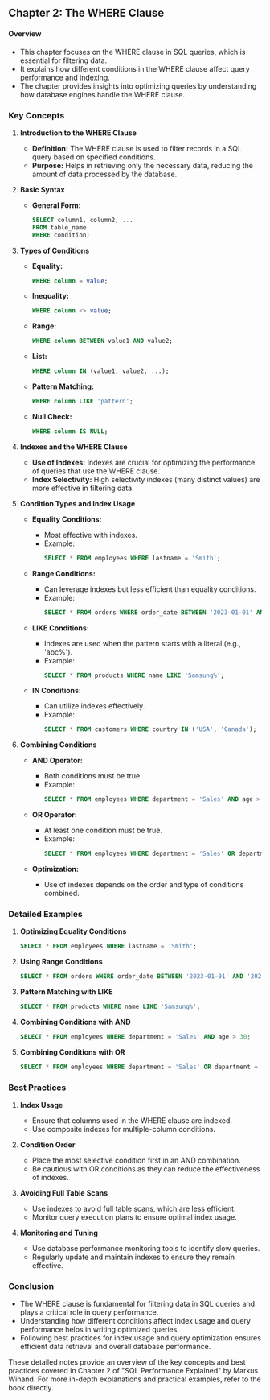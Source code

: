 ## Chapter 2: The WHERE Clause

#### Overview
- This chapter focuses on the WHERE clause in SQL queries, which is essential for filtering data.
- It explains how different conditions in the WHERE clause affect query performance and indexing.
- The chapter provides insights into optimizing queries by understanding how database engines handle the WHERE clause.

### Key Concepts

1. **Introduction to the WHERE Clause**
   - **Definition:** The WHERE clause is used to filter records in a SQL query based on specified conditions.
   - **Purpose:** Helps in retrieving only the necessary data, reducing the amount of data processed by the database.

2. **Basic Syntax**
   - **General Form:**
     ```sql
     SELECT column1, column2, ...
     FROM table_name
     WHERE condition;
     ```

3. **Types of Conditions**
   - **Equality:**
     ```sql
     WHERE column = value;
     ```
   - **Inequality:**
     ```sql
     WHERE column <> value;
     ```
   - **Range:**
     ```sql
     WHERE column BETWEEN value1 AND value2;
     ```
   - **List:**
     ```sql
     WHERE column IN (value1, value2, ...);
     ```
   - **Pattern Matching:**
     ```sql
     WHERE column LIKE 'pattern';
     ```
   - **Null Check:**
     ```sql
     WHERE column IS NULL;
     ```

4. **Indexes and the WHERE Clause**
   - **Use of Indexes:** Indexes are crucial for optimizing the performance of queries that use the WHERE clause.
   - **Index Selectivity:** High selectivity indexes (many distinct values) are more effective in filtering data.

5. **Condition Types and Index Usage**
   - **Equality Conditions:**
     - Most effective with indexes.
     - Example:
       ```sql
       SELECT * FROM employees WHERE lastname = 'Smith';
       ```

   - **Range Conditions:**
     - Can leverage indexes but less efficient than equality conditions.
     - Example:
       ```sql
       SELECT * FROM orders WHERE order_date BETWEEN '2023-01-01' AND '2023-01-31';
       ```

   - **LIKE Conditions:**
     - Indexes are used when the pattern starts with a literal (e.g., 'abc%').
     - Example:
       ```sql
       SELECT * FROM products WHERE name LIKE 'Samsung%';
       ```

   - **IN Conditions:**
     - Can utilize indexes effectively.
     - Example:
       ```sql
       SELECT * FROM customers WHERE country IN ('USA', 'Canada');
       ```

6. **Combining Conditions**
   - **AND Operator:**
     - Both conditions must be true.
     - Example:
       ```sql
       SELECT * FROM employees WHERE department = 'Sales' AND age > 30;
       ```

   - **OR Operator:**
     - At least one condition must be true.
     - Example:
       ```sql
       SELECT * FROM employees WHERE department = 'Sales' OR department = 'Marketing';
       ```

   - **Optimization:**
     - Use of indexes depends on the order and type of conditions combined.

### Detailed Examples

1. **Optimizing Equality Conditions**
   ```sql
   SELECT * FROM employees WHERE lastname = 'Smith';
   ```

2. **Using Range Conditions**
   ```sql
   SELECT * FROM orders WHERE order_date BETWEEN '2023-01-01' AND '2023-01-31';
   ```

3. **Pattern Matching with LIKE**
   ```sql
   SELECT * FROM products WHERE name LIKE 'Samsung%';
   ```

4. **Combining Conditions with AND**
   ```sql
   SELECT * FROM employees WHERE department = 'Sales' AND age > 30;
   ```

5. **Combining Conditions with OR**
   ```sql
   SELECT * FROM employees WHERE department = 'Sales' OR department = 'Marketing';
   ```

### Best Practices

1. **Index Usage**
   - Ensure that columns used in the WHERE clause are indexed.
   - Use composite indexes for multiple-column conditions.

2. **Condition Order**
   - Place the most selective condition first in an AND combination.
   - Be cautious with OR conditions as they can reduce the effectiveness of indexes.

3. **Avoiding Full Table Scans**
   - Use indexes to avoid full table scans, which are less efficient.
   - Monitor query execution plans to ensure optimal index usage.

4. **Monitoring and Tuning**
   - Use database performance monitoring tools to identify slow queries.
   - Regularly update and maintain indexes to ensure they remain effective.

### Conclusion
- The WHERE clause is fundamental for filtering data in SQL queries and plays a critical role in query performance.
- Understanding how different conditions affect index usage and query performance helps in writing optimized queries.
- Following best practices for index usage and query optimization ensures efficient data retrieval and overall database performance.

These detailed notes provide an overview of the key concepts and best practices covered in Chapter 2 of "SQL Performance Explained" by Markus Winand. For more in-depth explanations and practical examples, refer to the book directly.